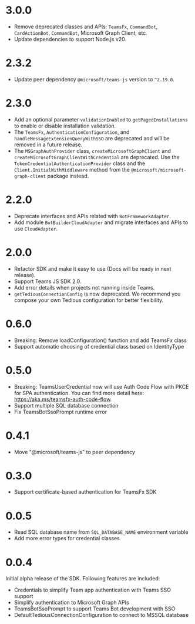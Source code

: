 # 3.0.0
- Remove deprecated classes and APIs: `TeamsFx`, `CommandBot`, `CardActionBot`, `CommandBot`, Microsoft Graph Client, etc.
- Update dependencies to support Node.js v20.

# 2.3.2
- Update peer dependency `@microsoft/teams-js` version to `^2.19.0`.

# 2.3.0

- Add an optional parameter `validationEnabled` to `getPagedInstallations` to enable or disable installation validation.
- The `TeamsFx`, `AuthenticationConfiguration`, and `handleMessageExtensionQueryWithSSO` are deprecated and will be removed in a future release.
- The `MSGraphAuthProvider` class, `createMicrosoftGraphClient` and `createMicrosoftGraphClientWithCredential` are deprecated. Use the `TokenCredentialAuthenticationProvider` class and the `Client.InitialWithMiddleware` method from the `@microsoft/microsoft-graph-client` package instead.

# 2.2.0

- Deprecate interfaces and APIs related with `BotFrameworkAdapter`.
- Add module `BotBuilderCloudAdapter` and migrate interfaces and APIs to use `CloudAdapter`.

# 2.0.0

- Refactor SDK and make it easy to use (Docs will be ready in next release).
- Support Teams JS SDK 2.0.
- Add error details when projects not running inside Teams.
- `getTediousConnectionConfig` is now deprecated. We recommend you compose your own Tedious configuration for better flexibility.

# 0.6.0

- Breaking: Remove loadConfiguration() function and add TeamsFx class
- Support automatic choosing of credential class based on IdentityType

# 0.5.0

- Breaking: TeamsUserCredential now will use Auth Code Flow with PKCE for SPA authentication. You can find more detail here: https://aka.ms/teamsfx-auth-code-flow.
- Support multiple SQL database connection
- Fix TeamsBotSsoPrompt runtime error

# 0.4.1

- Move "@microsoft/teams-js" to peer dependency

# 0.3.0

- Support certificate-based authentication for TeamsFx SDK

# 0.0.5

- Read SQL database name from `SQL_DATABASE_NAME` environment variable
- Add more error types for credential classes

# 0.0.4

Initial alpha release of the SDK. Following features are included:

- Credentials to simplify Team app authentication with Teams SSO support
- Simplify authentication to Microsoft Graph APIs
- TeamsBotSsoPrompt to support Teams Bot development with SSO
- DefaultTediousConnectionConfiguration to connect to MSSQL database
